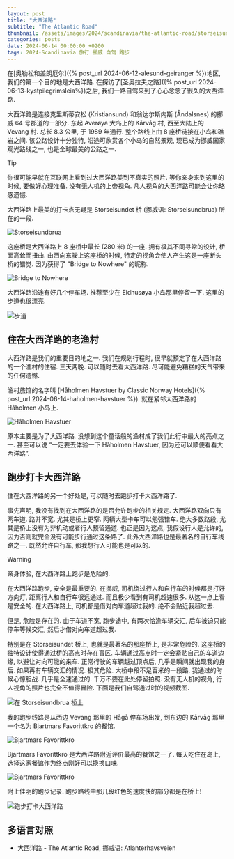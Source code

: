 ```yaml
---
layout: post
title: "大西洋路"
subtitle: "The Atlantic Road"
thumbnail: /assets/images/2024/scandinavia/the-atlantic-road/storseisundbrua-md.jpeg
categories: posts
date: 2024-06-14 00:00:00 +0200
tags: 2024-Scandinavia 旅行 挪威 自驾 跑步
---
```


在[奥勒松和盖朗厄尔]({% post_url 2024-06-12-alesund-geiranger %})地区, 我们的第一个目的地是大西洋路. 在探访了[圣奥拉夫之路]({% post_url 2024-06-13-kystpilegrimsleia%})之后, 我们一路自驾来到了心心念念了很久的大西洋路.

大西洋路是连接克里斯蒂安松 (Kristiansund) 和翁达尔斯内斯 (Åndalsnes) 的挪威 64 号郡道的一部分. 东起 Averøya 大岛上的 Kårvåg 村, 西至大陆上的 Vevang 村. 总长 8.3 公里, 于 1989 年通行. 整个路线上由 8 座桥链接在小岛和礁岩之间. 该公路设计十分独特, 沿途可欣赏各个小岛的自然景观, 现已成为挪威国家观光路线之一, 也是全球最美的公路之一.

>[!TIP]
> 你很可能早就在互联网上看到过大西洋路美到不真实的照片. 等你亲身来到这里的时候, 要做好心理准备. 没有无人机的上帝视角. 凡人视角的大西洋路可能会让你略感遗憾.

大西洋路上最美的打卡点无疑是 Storseisundet 桥 (挪威语: Storseisundbrua) 所在的一段.

![Storseisundbrua](/assets/images/2024/scandinavia/the-atlantic-road/storseisundbrua.jpeg)

这座桥是大西洋路上 8 座桥中最长 (280 米) 的一座. 拥有极其不同寻常的设计, 桥面高耸而扭曲. 由西向东驶上这座桥的时候, 特定的视角会使人产生这是一座断头桥的错觉. 因为获得了 "Bridge to Nowhere" 的昵称.

![Bridge to Nowhere](/assets/images/2024/scandinavia/the-atlantic-road/bridge-to-nowhere.jpeg)

大西洋路沿途有好几个停车场. 推荐至少在 Eldhusøya 小岛那里停留一下. 这里的步道也很漂亮.

![步道](/assets/images/2024/scandinavia/the-atlantic-road/walking-path.jpeg)

## 住在大西洋路的老渔村

大西洋路是我们的重要目的地之一. 我们在规划行程时, 很早就预定了在大西洋路的一个渔村的住宿. 三天两晚. 可以随时去看大西洋路. 尽可能避免糟糕的天气带来的任何遗憾.

渔村旅馆的名字叫 [Håholmen Havstuer by Classic Norway Hotels]({% post_url 2024-06-14-haholmen-havstuer %}). 就在紧邻大西洋路的 Håholmen 小岛上.

![Håholmen Havstuer](/assets/images/2024/scandinavia/the-atlantic-road/haholmen-havstuer.jpeg)

原本主要是为了大西洋路. 没想到这个童话般的渔村成了我们此行中最大的亮点之一. 甚至可以说 “一定要去体验一下 Håholmen Havstuer, 因为还可以顺便看看大西洋路”.

## 跑步打卡大西洋路

住在大西洋路的另一个好处是, 可以随时去跑步打卡大西洋路了.

事先声明, 我没有找到在大西洋路的是否允许跑步的相关规定. 大西洋路双向只有两车道. 路并不宽. 尤其是桥上更窄. 两辆大型卡车可以勉强错车. 绝大多数路段, 尤其是桥上没有为非机动或者行人预留通道. 也正是因为这点, 我假设行人是允许的, 因为否则就完全没有可能步行通过这条路了. 此外大西洋路也是最著名的自行车线路之一. 既然允许自行车, 那我想行人可能也是可以的.

>[!WARNING]
> 亲身体验, 在大西洋路上跑步是危险的.

在大西洋路跑步, 安全是最重要的. 在挪威, 司机绕过行人和自行车的时候都是打好方向灯, 距离行人和自行车很远通过. 而且极少看到有司机超速很多. 从这一点上看是安全的. 在大西洋路上, 司机都是借对向车道超过我的. 绝不会贴近我超过去.

但是, 危险是存在的. 由于车道不宽, 跑步途中, 有两次恰逢车辆交汇, 后车被迫只能停车等候交汇, 然后才借对向车道超过我.

特别是在 Storseisundet 桥上, 也就是最著名的那座桥上, 是非常危险的. 这座桥的独特设计使得通过桥的高点时存在盲区. 车辆通过高点时一定会紧贴自己的车道边缘, 以避让对向可能的来车. 正常行驶的车辆越过顶点后, 几乎是瞬间就出现我的身后. 如果再有车辆交汇的情况. 极其危险. 大桥中段不足百米的一段路, 我通过的时候心惊胆战. 几乎是全速通过的. 千万不要在此处停留拍照. 没有无人机的视角, 行人视角的照片也完全不值得冒险. 下面是我们自驾通过时的视频截图.

![在 Storseisundbrua 桥上](/assets/images/2024/scandinavia/the-atlantic-road/on-storseisundbrua.jpeg)

我的跑步线路是从西边 Vevang 那里的 Hågå 停车场出发, 到东边的 Kårvåg 那里一个名为 Bjartmars Favorittkro 的餐馆.

![Bjartmars Favorittkro](/assets/images/2024/scandinavia/the-atlantic-road/bjartmars-favorittkro.jpeg)

Bjartmars Favorittkro 是大西洋路附近评价最高的餐馆之一了. 每天吃住在岛上, 选择这家餐馆作为终点刚好可以换换口味.

![Bjartmars Favorittkro](/assets/images/2024/scandinavia/the-atlantic-road/food.jpeg)

附上佳明的跑步记录. 跑步路线中那几段红色的速度快的部分都是在桥上!

![跑步打卡大西洋路](/assets/images/2024/scandinavia/the-atlantic-road/garmin-atlantic-road.jpeg)

## 多语言对照

* 大西洋路 -  The Atlantic Road, 挪威语: Atlanterhavsveien